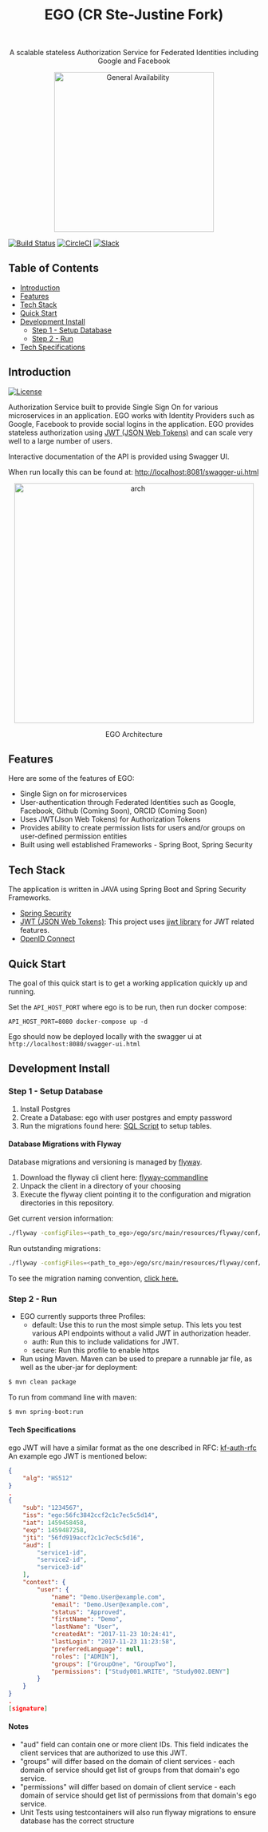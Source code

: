 <h1 align="center"> EGO (CR Ste-Justine Fork) </h1><br>

<p align="center">
  A scalable stateless Authorization Service for Federated Identities including Google and Facebook
</p>

<p align="center">
  <a href="http://www.overture.bio/products/ego" target="_blank"><img alt="General Availability" title="General Availability" src="http://www.overture.bio/img/progress-horizontal-GA.svg" width="320" /></a>
</p>

[![Build Status](https://travis-ci.org/overture-stack/ego.svg?branch=master)](https://travis-ci.org/overture-stack/ego)
[![CircleCI](https://circleci.com/gh/overture-stack/ego/tree/develop.svg?style=svg)](https://circleci.com/gh/overture-stack/ego/tree/develop)
[![Slack](http://slack.overture.bio/badge.svg)](http://slack.overture.bio)

## Table of Contents

- [Introduction](#introduction)
- [Features](#features)
- [Tech Stack](#tech-stack)
- [Quick Start](#quick-start)
- [Development Install](#development-install)
  - [Step 1 - Setup Database](#step-1---setup-database)
  - [Step 2 - Run](#step-2---run)
- [Tech Specifications](#tech-specification)

## Introduction

[![License](https://img.shields.io/badge/License-Apache%202.0-blue.svg)](https://opensource.org/licenses/Apache-2.0)

Authorization Service built to provide Single Sign On for various microservices in an application. EGO works with Identity Providers such as Google, Facebook to provide social logins in the application. EGO provides stateless authorization using [JWT (JSON Web Tokens)](https://jwt.io/) and can scale very well to a large number of users.

Interactive documentation of the API is provided using Swagger UI.

When run locally this can be found at:  [http://localhost:8081/swagger-ui.html](http://localhost:8081/swagger-ui.html)

<p align="center">
    <img alt="arch" title="EGO Architecture" src="/docs/ego-arch.png" width="480">
</p>
<p align="center">
  EGO Architecture
</p>

## Features
Here are some of the features of EGO:

* Single Sign on for microservices
* User-authentication through Federated Identities such as Google, Facebook, Github (Coming Soon), ORCID (Coming Soon)
* Uses JWT(Json Web Tokens) for Authorization Tokens
* Provides ability to create permission lists for users and/or groups on user-defined permission entities
* Built using well established Frameworks - Spring Boot, Spring Security

## Tech Stack

The application is written in JAVA using Spring Boot and Spring Security Frameworks.

* [Spring Security](https://projects.spring.io/spring-security/)
* [JWT (JSON Web Tokens)](https://jwt.io/): This project uses [jjwt library](https://github.com/jwtk/jjwt) for JWT related features.
* [OpenID Connect](http://openid.net/connect/)


## Quick Start

The goal of this quick start is to get a working application quickly up and running.

Set the `API_HOST_PORT` where ego is to be run, then run docker compose:
```
API_HOST_PORT=8080 docker-compose up -d
```

Ego should now be deployed locally with the swagger ui at 
`http://localhost:8080/swagger-ui.html`

## Development Install

### Step 1 - Setup Database
1. Install Postgres
2. Create a Database: ego with user postgres and empty password
3. Run the migrations found here: [SQL Script](/src/main/resources/flyway/sql/) to setup tables.

#### Database Migrations with Flyway
Database migrations and versioning is managed by [flyway](https://flywaydb.org/). 

1. Download the flyway cli client here: [flyway-commandline](https://flywaydb.org/download/community)
2. Unpack the client in a directory of your choosing
3. Execute the flyway client pointing it to the configuration and migration directories in this repository.

Get current version information:
```bash
./flyway -configFiles=<path_to_ego>/ego/src/main/resources/flyway/conf/flyway.conf -locations=filesystem:<path_to_ego>/ego/src/main/resources/flyway/sql info
```
Run outstanding migrations:
```bash
./flyway -configFiles=<path_to_ego>/ego/src/main/resources/flyway/conf/flyway.conf -locations=filesystem:<path_to_ego>/ego/src/main/resources/flyway/sql migrate
```

To see the migration naming convention, [click here.](https://flywaydb.org/documentation/migrations#naming)

### Step 2 - Run

* EGO currently supports three Profiles:
    * default: Use this to run the most simple setup. This lets you test various API endpoints without a valid JWT in 
    authorization header.
    * auth: Run this to include validations for JWT. 
    * secure: Run this profile to enable https
* Run using Maven. Maven can be used to prepare a runnable jar file, as well as the uber-jar for deployment:
```bash
$ mvn clean package
```

To run from command line with maven:
```bash
$ mvn spring-boot:run
```

#### Tech Specifications

ego JWT will have a similar format as the one described in RFC: [kf-auth-rfc](https://github.com/kids-first/rfcs/blob/master/text/0000-kf-oauth2.md)
An example ego JWT is mentioned below:

```json
{
    "alg": "HS512"
}
.
{
    "sub": "1234567", 
    "iss": "ego:56fc3842ccf2c1c7ec5c5d14",
    "iat": 1459458458,
    "exp": 1459487258,
    "jti": "56fd919accf2c1c7ec5c5d16",
    "aud": [
        "service1-id",
        "service2-id",
        "service3-id"
    ],
    "context": {
        "user": {
            "name": "Demo.User@example.com",
            "email": "Demo.User@example.com",
            "status": "Approved",
            "firstName": "Demo",
            "lastName": "User",
            "createdAt": "2017-11-23 10:24:41",
            "lastLogin": "2017-11-23 11:23:58",
            "preferredLanguage": null,
            "roles": ["ADMIN"],
            "groups": ["GroupOne", "GroupTwo"],
            "permissions": ["Study001.WRITE", "Study002.DENY"]
        }
    }
}
.
[signature]
```

#### Notes
* "aud" field can contain one or more client IDs. This field indicates the client services that are authorized to use this JWT.
* "groups" will differ based on the domain of client services - each domain of service should get list of groups from that domain's ego service.
* "permissions" will differ based on domain of client service - each domain of service should get list of permissions from that domain's ego service.
* Unit Tests using testcontainers will also run flyway migrations to ensure database has the correct structure